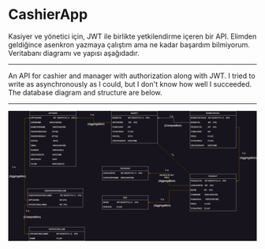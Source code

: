 # CashierApp
Kasiyer ve yönetici için, JWT ile birlikte yetkilendirme içeren bir API. Elimden geldiğince asenkron yazmaya çalıştım ama ne kadar başardım bilmiyorum. Veritabanı diagramı ve yapısı aşağıdadır.
***
An API for cashier and manager with authorization along with JWT. I tried to write as asynchronously as I could, but I don't know how well I succeeded. The database diagram and structure are below.
***
![diagram](/forReadme/Databasediagram.jpg "database diagram")
